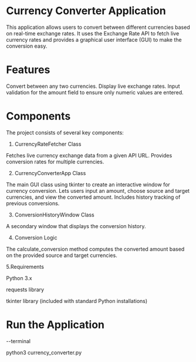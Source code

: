 # Currency Converter Application
This application allows users to convert between different currencies based on real-time exchange rates. It uses the Exchange Rate API to fetch live currency rates and provides a graphical user interface (GUI) to make the conversion easy.

# Features
Convert between any two currencies.
Display live exchange rates.
Input validation for the amount field to ensure only numeric values are entered.
# Components
The project consists of several key components:

1. CurrencyRateFetcher Class
   
Fetches live currency exchange data from a given API URL.
Provides conversion rates for multiple currencies.

2. CurrencyConverterApp Class
   
The main GUI class using tkinter to create an interactive window for currency conversion.
Lets users input an amount, choose source and target currencies, and view the converted amount.
Includes history tracking of previous conversions.

3. ConversionHistoryWindow Class

A secondary window that displays the conversion history.

4. Conversion Logic
   
The calculate_conversion method computes the converted amount based on the provided source and target currencies.

5.Requirements

Python 3.x

requests library

tkinter library (included with standard Python installations)

# Run the Application 

--terminal 

python3 currency_converter.py 
